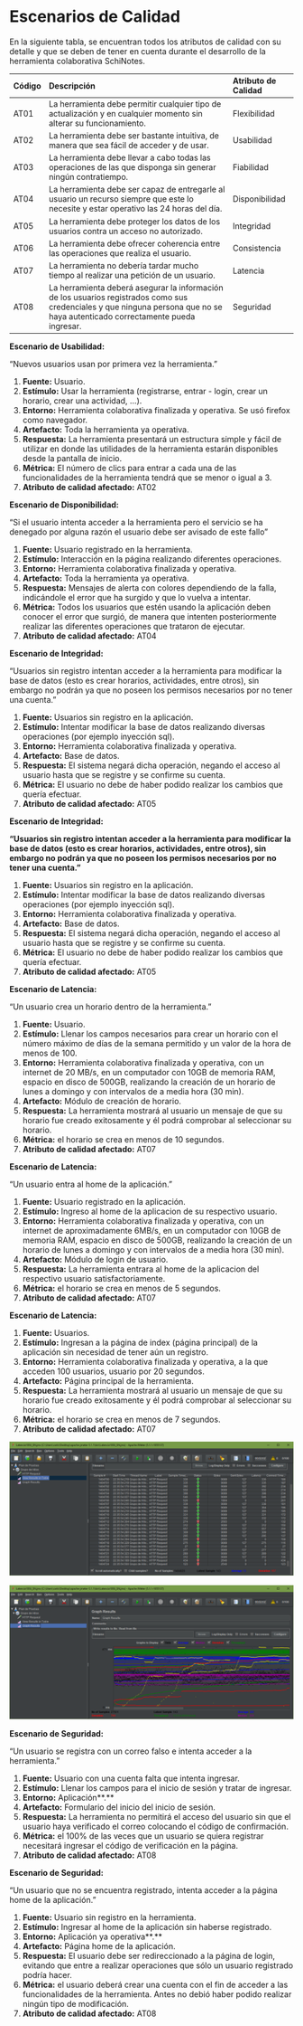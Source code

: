 # Escenarios de Calidad

En la siguiente tabla, se encuentran todos los atributos de calidad con su detalle y que se deben de tener en cuenta durante el desarrollo de la herramienta colaborativa SchiNotes.

| **Código** | **Descripción** | Atributo de Calidad |
| :--- | :--- | :--- |
| AT01 | La herramienta debe permitir cualquier tipo de actualización y en cualquier momento sin alterar su funcionamiento. | Flexibilidad |
| AT02 | La herramienta debe ser bastante intuitiva, de manera que sea fácil de acceder y de usar. | Usabilidad |
| AT03 | La herramienta debe llevar a cabo todas las operaciones de las que disponga sin generar ningún contratiempo. | Fiabilidad |
| AT04 | La herramienta debe ser capaz de entregarle al usuario un recurso siempre que este lo necesite y estar operativo las 24 horas del día. | Disponibilidad |
| AT05 | La herramienta debe proteger los datos de los usuarios contra un acceso no autorizado. | Integridad |
| AT06 | La herramienta debe ofrecer coherencia entre las operaciones que realiza el usuario. | Consistencia |
| AT07 | La herramienta no debería tardar mucho tiempo al realizar una petición de un usuario. | Latencia |
| AT08 | La herramienta deberá asegurar la información de los usuarios registrados como sus credenciales y que ninguna persona que no se haya autenticado correctamente pueda ingresar. | Seguridad |

**Escenario de Usabilidad:**

“Nuevos usuarios usan por primera vez la herramienta.”

1. **Fuente:** Usuario.
2. **Estímulo:** Usar la herramienta \(registrarse, entrar - login, crear un horario, crear una actividad, …\).
3. **Entorno:** Herramienta colaborativa finalizada y operativa. Se usó firefox como navegador.
4. **Artefacto:** Toda la herramienta ya operativa.
5. **Respuesta:** La herramienta presentará un estructura simple y fácil de utilizar en donde las utilidades de la herramienta estarán disponibles desde la pantalla de inicio.
6. **Métrica:** El número de clics para entrar a cada una de las funcionalidades de la herramienta tendrá que se menor o igual a 3.
7. **Atributo de calidad afectado:** AT02

**Escenario de Disponibilidad:**

“Si el usuario intenta acceder a la herramienta pero el servicio se ha denegado por alguna razón el usuario debe ser avisado de este fallo”

1. **Fuente:** Usuario registrado en la herramienta.
2. **Estímulo:** Interacción en la página realizando diferentes operaciones.
3. **Entorno:** Herramienta colaborativa finalizada y operativa.
4. **Artefacto:** Toda la herramienta ya operativa.
5. **Respuesta:** Mensajes de alerta con colores dependiendo de la falla, indicándole el error que ha surgido y que lo vuelva a intentar.
6. **Métrica:** Todos los usuarios que estén usando la aplicación deben conocer el error que surgió, de manera que intenten posteriormente realizar las diferentes operaciones que trataron de ejecutar.
7. **Atributo de calidad afectado:** AT04

**Escenario de Integridad:**

“Usuarios sin registro intentan acceder a la herramienta para modificar la base de datos \(esto es crear horarios, actividades, entre otros\), sin embargo no podrán ya que no poseen los permisos necesarios por no tener una cuenta.”

1. **Fuente:** Usuarios sin registro en la aplicación.
2. **Estímulo:** Intentar modificar la base de datos realizando diversas operaciones \(por ejemplo inyección sql\).
3. **Entorno:** Herramienta colaborativa finalizada y operativa.
4. **Artefacto:** Base de datos.
5. **Respuesta:** El sistema negará dicha operación, negando el acceso al usuario hasta que se registre y se confirme su cuenta.
6. **Métrica:** El usuario no debe de haber podido realizar los cambios que quería efectuar.
7. **Atributo de calidad afectado:** AT05

**Escenario de Integridad:**

**“**Usuarios sin registro intentan acceder a la herramienta para modificar la base de datos \(esto es crear horarios, actividades, entre otros\), sin embargo no podrán ya que no poseen los permisos necesarios por no tener una cuenta.**”**

1. **Fuente:** Usuarios sin registro en la aplicación.
2. **Estímulo:** Intentar modificar la base de datos realizando diversas operaciones \(por ejemplo inyección sql\).
3. **Entorno:** Herramienta colaborativa finalizada y operativa.
4. **Artefacto:** Base de datos.
5. **Respuesta:** El sistema negará dicha operación, negando el acceso al usuario hasta que se registre y se confirme su cuenta.
6. **Métrica:** El usuario no debe de haber podido realizar los cambios que quería efectuar.
7. **Atributo de calidad afectado:** AT05

**Escenario de Latencia:**

“Un usuario crea un horario dentro de la herramienta.”

1. **Fuente:** Usuario.
2. **Estímulo:** Llenar los campos necesarios para crear un horario con el número máximo de días de la semana permitido y un valor de la hora de menos de 100.
3. **Entorno:** Herramienta colaborativa finalizada y operativa, con un internet de 20 MB/s, en un computador con 10GB de memoria RAM, espacio en disco de 500GB, realizando la creación de un horario de lunes a domingo y con intervalos de a media hora \(30 min\).
4. **Artefacto:** Módulo de creación de horario.
5. **Respuesta:** La herramienta mostrará al usuario un mensaje de que su horario fue creado exitosamente y él podrá comprobar al seleccionar su horario.
6. **Métrica:** el horario se crea en menos de 10 segundos.
7. **Atributo de calidad afectado:** AT07

**Escenario de Latencia:**

“Un usuario entra al home de la aplicación.”

1. **Fuente:** Usuario registrado en la aplicación.
2. **Estímulo:** Ingreso al home de la aplicacion de su respectivo usuario.
3. **Entorno:** Herramienta colaborativa finalizada y operativa, con un internet de aproximadamente 6MB/s, en un computador con 10GB de memoria RAM, espacio en disco de 500GB, realizando la creación de un horario de lunes a domingo y con intervalos de a media hora \(30 min\).
4. **Artefacto:** Módulo de login de usuario.
5. **Respuesta:** La herramienta entrara al home de la aplicacion del respectivo usuario satisfactoriamente.
6. **Métrica:** el horario se crea en menos de 5 segundos.
7. **Atributo de calidad afectado:** AT07

**Escenario de Latencia:**

1. **Fuente:** Usuarios.
2. **Estímulo:** Ingresan a la página de index \(página principal\) de la aplicación sin necesidad de tener aún un registro.
3. **Entorno:** Herramienta colaborativa finalizada y operativa, a la que acceden 100 usuarios, usuario por 20 segundos.
4. **Artefacto:** Página principal de la herramienta.
5. **Respuesta:** La herramienta mostrará al usuario un mensaje de que su horario fue creado exitosamente y él podrá comprobar al seleccionar su horario.
6. **Métrica:** el horario se crea en menos de 7 segundos.
7. **Atributo de calidad afectado:** AT07

![](.gitbook/assets/latencia100usuarios%20%281%29.PNG)

![](.gitbook/assets/latencia100usuariosgrafo.PNG)

**Escenario de Seguridad:**

“Un usuario se registra con un correo falso e intenta acceder a la herramienta.”

1. **Fuente:** Usuario con una cuenta falta que intenta ingresar.
2. **Estímulo:** Llenar los campos para el inicio de sesión y tratar de ingresar.
3. **Entorno:** Aplicación**.**
4. **Artefacto:** Formulario del inicio del inicio de sesión.
5. **Respuesta:** La herramienta no permitirá el acceso del usuario sin que el usuario haya verificado el correo colocando el código de confirmación.
6. **Métrica:** el 100% de las veces que un usuario se quiera registrar necesitará ingresar el código de verificación en la página.
7. **Atributo de calidad afectado:** AT08

**Escenario de Seguridad:**

“Un usuario que no se encuentra registrado, intenta acceder a la página home de la aplicación.”

1. **Fuente:** Usuario sin registro en la herramienta.
2. **Estímulo:** Ingresar al home de la aplicación sin haberse registrado.
3. **Entorno:** Aplicación ya operativa**.**
4. **Artefacto:** Página home de la aplicación.
5. **Respuesta:** El usuario debe ser redireccionado a la página de login, evitando que entre a realizar operaciones que sólo un usuario registrado podría hacer.
6. **Métrica:** el usuario deberá crear una cuenta con el fin de acceder a las funcionalidades de la herramienta. Antes no debió haber podido realizar ningún tipo de modificación.
7. **Atributo de calidad afectado:** AT08

